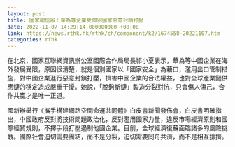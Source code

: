 ```yaml
---
layout: post
title: 國家網信辦：華為等企業受個別國家惡意封鎖打壓
date: 2022-11-07 14:29:14.000000000 +08:00
link: https://news.rthk.hk/rthk/ch/component/k2/1674558-20221107.htm
categories: rthk
---
```


在北京，國家互聯網資訊辦公室國際合作局局長祁小夏表示，華為等中國企業在海外發展受限，原因很清楚，就是個別國家以「國家安全」為藉口，濫用出口管制措施，對中國企業進行惡意封鎖打壓，損害中國企業的合法權益，也對全球產業鏈供應鏈的穩定造成嚴重干擾。她說，「脫鉤斷鏈」製造分裂對抗，只會傷人傷己，合作共贏才是唯一正道。

國新辦舉行《攜手構建網路空間命運共同體》白皮書新聞發佈會，白皮書明確指出，中國政府反對將技術問題政治化，反對濫用國家力量，違反市場經濟原則和國際經貿規則，不擇手段打壓遏制他國企業。目前，全球經濟復蘇面臨諸多的風險挑戰。國際社會迫切需要團結，而不是分裂，迫切需要同舟共濟，而不是相互排擠。

